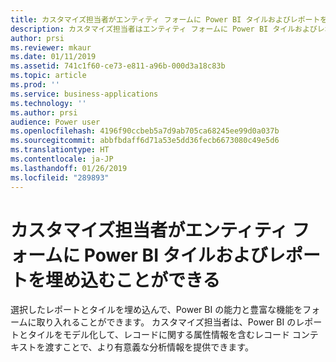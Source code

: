 ```yaml
---
title: カスタマイズ担当者がエンティティ フォームに Power BI タイルおよびレポートを埋め込むことができる
description: カスタマイズ担当者はエンティティ フォームに Power BI タイルおよびレポートを埋め込めるようになりました
author: prsi
ms.reviewer: mkaur
ms.date: 01/11/2019
ms.assetid: 741c1f60-ce73-e811-a96b-000d3a18c83b
ms.topic: article
ms.prod: ''
ms.service: business-applications
ms.technology: ''
ms.author: prsi
audience: Power user
ms.openlocfilehash: 4196f90ccbeb5a7d9ab705ca68245ee99d0a037b
ms.sourcegitcommit: abbfbdaff6d71a53e5dd36fecb6673080c49e5d6
ms.translationtype: HT
ms.contentlocale: ja-JP
ms.lasthandoff: 01/26/2019
ms.locfileid: "289893"
---
```

# <a name="customizers-can-embed-power-bi-tiles-and-reports-in-entity-forms"></a>カスタマイズ担当者がエンティティ フォームに Power BI タイルおよびレポートを埋め込むことができる




選択したレポートとタイルを埋め込んで、Power BI の能力と豊富な機能をフォームに取り入れることができます。 カスタマイズ担当者は、Power BI のレポートとタイルをモデル化して、レコードに関する属性情報を含むレコード コンテキストを渡すことで、より有意義な分析情報を提供できます。